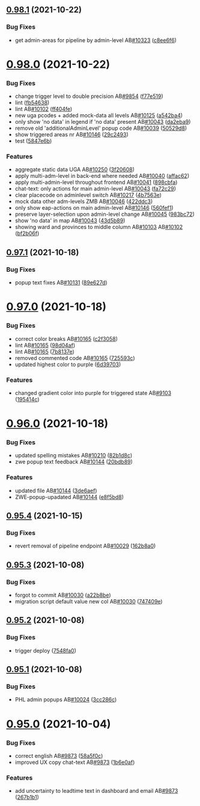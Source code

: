 ## [0.98.1](https://github.com/rodekruis/IBF-system/compare/v0.98.0...v0.98.1) (2021-10-22)


### Bug Fixes

* get admin-areas for pipeline by admin-level AB[#10323](https://github.com/rodekruis/IBF-system/issues/10323) ([c8ee6f6](https://github.com/rodekruis/IBF-system/commit/c8ee6f69ee9ac70aa18da27e88910aa7b629624b))



# [0.98.0](https://github.com/rodekruis/IBF-system/compare/v0.97.1...v0.98.0) (2021-10-22)


### Bug Fixes

* change trigger level to double precision AB[#9854](https://github.com/rodekruis/IBF-system/issues/9854) ([f77e519](https://github.com/rodekruis/IBF-system/commit/f77e5196c58a632b77753ff9e6d04c3198bc5c8b))
* lint ([fb54638](https://github.com/rodekruis/IBF-system/commit/fb54638feac45f7d8fe218576bfb34a85ec75a21))
* lint AB[#10102](https://github.com/rodekruis/IBF-system/issues/10102) ([ff404fe](https://github.com/rodekruis/IBF-system/commit/ff404fe61c8c73310e1a4686ac16016089863569))
* new uga pcodes + added mock-data all levels AB[#10125](https://github.com/rodekruis/IBF-system/issues/10125) ([a542ba4](https://github.com/rodekruis/IBF-system/commit/a542ba4c4793488274b240d87cf71459a2c5474c))
* only show 'no data' in legend if 'no data' present AB[#10043](https://github.com/rodekruis/IBF-system/issues/10043) ([da2eba9](https://github.com/rodekruis/IBF-system/commit/da2eba9fbf8f7234fead2ca8b96291802b9283fb))
* remove old 'additionalAdminLevel' popup code AB[#10039](https://github.com/rodekruis/IBF-system/issues/10039) ([50529d8](https://github.com/rodekruis/IBF-system/commit/50529d86577ea17a5e3b6b7ef4a48854826e5808))
* show triggered areas nr AB[#10146](https://github.com/rodekruis/IBF-system/issues/10146) ([29c2493](https://github.com/rodekruis/IBF-system/commit/29c24933655935120c1764223e62ed7089e135bf))
* test ([5847e6b](https://github.com/rodekruis/IBF-system/commit/5847e6b7f6830a893ceae6df5dd6362b3a119c78))


### Features

* aggregate static data UGA AB[#10250](https://github.com/rodekruis/IBF-system/issues/10250) ([3f20608](https://github.com/rodekruis/IBF-system/commit/3f20608bbd4c3451f1ae3b03c53bdbac335bac80))
* apply multi-adm-level in back-end where needed AB[#10040](https://github.com/rodekruis/IBF-system/issues/10040) ([affac62](https://github.com/rodekruis/IBF-system/commit/affac62a89b539e263a82abe956e2d1fe4068fdb))
* apply multi-admin-level throughout frontend AB[#10041](https://github.com/rodekruis/IBF-system/issues/10041) ([898cbfa](https://github.com/rodekruis/IBF-system/commit/898cbfaf6b588a8b7573bbbe5dfad41a8eb8f184))
* chat-text: only actions for main admin-level AB[#10043](https://github.com/rodekruis/IBF-system/issues/10043) ([fa72c29](https://github.com/rodekruis/IBF-system/commit/fa72c29f28b97c177bbd562d3fd228d59cd3583b))
* clear placecode on adminlevel switch AB[#10217](https://github.com/rodekruis/IBF-system/issues/10217) ([4b7563e](https://github.com/rodekruis/IBF-system/commit/4b7563ea37588cd87841fb5f7d53baec68472238))
* mock data other adm-levels ZMB AB[#10046](https://github.com/rodekruis/IBF-system/issues/10046) ([422ddc3](https://github.com/rodekruis/IBF-system/commit/422ddc33b7112b4a199be94e5d14870ea1ca1bb4))
* only show eap-actions on main admin-level AB[#10146](https://github.com/rodekruis/IBF-system/issues/10146) ([560fef1](https://github.com/rodekruis/IBF-system/commit/560fef1822e07ed51a69648237955bda1abba179))
* preserve layer-selection upon admin-level change AB[#10045](https://github.com/rodekruis/IBF-system/issues/10045) ([983bc72](https://github.com/rodekruis/IBF-system/commit/983bc7237968957f9edfd06aa00671ccd3b3e713))
* show 'no data' in map AB[#10043](https://github.com/rodekruis/IBF-system/issues/10043) ([43d5b89](https://github.com/rodekruis/IBF-system/commit/43d5b893330b52192913aa55b3b315f27244539b))
* showing ward and provinces to middle column AB[#10103](https://github.com/rodekruis/IBF-system/issues/10103) AB[#10102](https://github.com/rodekruis/IBF-system/issues/10102) ([bf2b06f](https://github.com/rodekruis/IBF-system/commit/bf2b06fd098400aa4c966014c60bee5322c41223))



## [0.97.1](https://github.com/rodekruis/IBF-system/compare/v0.97.0...v0.97.1) (2021-10-18)


### Bug Fixes

* popup text fixes AB[#10131](https://github.com/rodekruis/IBF-system/issues/10131) ([89e627d](https://github.com/rodekruis/IBF-system/commit/89e627d80cbaff265234d93d3b67aa989da874f8))



# [0.97.0](https://github.com/rodekruis/IBF-system/compare/v0.96.0...v0.97.0) (2021-10-18)


### Bug Fixes

* correct color breaks AB[#10165](https://github.com/rodekruis/IBF-system/issues/10165) ([c2f3058](https://github.com/rodekruis/IBF-system/commit/c2f305865f80ef2c0025c613506766e49451f1fc))
* lint AB[#10165](https://github.com/rodekruis/IBF-system/issues/10165) ([98d04af](https://github.com/rodekruis/IBF-system/commit/98d04af9ec3f2df94815a1ff8210a46a811fc162))
* lint AB[#10165](https://github.com/rodekruis/IBF-system/issues/10165) ([7b8137e](https://github.com/rodekruis/IBF-system/commit/7b8137ebd2e84ba6a7d1ae4d655f06601c74f443))
* removed commented code AB[#10165](https://github.com/rodekruis/IBF-system/issues/10165) ([725593c](https://github.com/rodekruis/IBF-system/commit/725593c41141da989c5103faa7089df168a6a162))
* updated highest color to purple ([6d39703](https://github.com/rodekruis/IBF-system/commit/6d3970327ff48332e2910742d4736726fd9e409d))


### Features

* changed gradient color into purple for triggered state AB[#9103](https://github.com/rodekruis/IBF-system/issues/9103) ([195414c](https://github.com/rodekruis/IBF-system/commit/195414c714599abf06d021fcfae1b6b0f9d5bef1))



# [0.96.0](https://github.com/rodekruis/IBF-system/compare/v0.95.4...v0.96.0) (2021-10-18)


### Bug Fixes

* updated spelling mistakes AB[#10210](https://github.com/rodekruis/IBF-system/issues/10210) ([82b1d8c](https://github.com/rodekruis/IBF-system/commit/82b1d8c78c22b564e2fb03764465cfd93f347a5e))
* zwe popup text feedback AB[#10144](https://github.com/rodekruis/IBF-system/issues/10144) ([20bdb89](https://github.com/rodekruis/IBF-system/commit/20bdb897e46f1641283650a4cb4bb6b3bab8272f))


### Features

* updated file AB[#10144](https://github.com/rodekruis/IBF-system/issues/10144) ([3de6aef](https://github.com/rodekruis/IBF-system/commit/3de6aef3cf4cc0fb8313ae77861f194c114d5fe7))
* ZWE-popup-upadated AB[#10144](https://github.com/rodekruis/IBF-system/issues/10144) ([e8f5bd8](https://github.com/rodekruis/IBF-system/commit/e8f5bd810742ad2d4a5b2d66a6fa25acfe38038d))



## [0.95.4](https://github.com/rodekruis/IBF-system/compare/v0.95.3...v0.95.4) (2021-10-15)


### Bug Fixes

* revert removal of pipeline endpoint AB[#10029](https://github.com/rodekruis/IBF-system/issues/10029) ([162b8a0](https://github.com/rodekruis/IBF-system/commit/162b8a03db5340483da4947f84deb9b4adc43d99))



## [0.95.3](https://github.com/rodekruis/IBF-system/compare/v0.95.2...v0.95.3) (2021-10-08)


### Bug Fixes

* forgot to commit AB[#10030](https://github.com/rodekruis/IBF-system/issues/10030) ([a22b8be](https://github.com/rodekruis/IBF-system/commit/a22b8be7120a697ce1d59fa301fd2f09b966e8c2))
* migration script default value new col AB[#10030](https://github.com/rodekruis/IBF-system/issues/10030) ([747409e](https://github.com/rodekruis/IBF-system/commit/747409e9b782d7301a5a3da0c5a71cbbe726a8a8))



## [0.95.2](https://github.com/rodekruis/IBF-system/compare/v0.95.1...v0.95.2) (2021-10-08)


### Bug Fixes

* trigger deploy ([7548fa0](https://github.com/rodekruis/IBF-system/commit/7548fa0aae98bf989091c19f21898b38bbe5b227))



## [0.95.1](https://github.com/rodekruis/IBF-system/compare/v0.95.0...v0.95.1) (2021-10-08)


### Bug Fixes

* PHL admin popups AB[#10024](https://github.com/rodekruis/IBF-system/issues/10024) ([3cc286c](https://github.com/rodekruis/IBF-system/commit/3cc286c99fd7804f5dc79f7ca0d8acd35ccf60ed))



# [0.95.0](https://github.com/rodekruis/IBF-system/compare/v0.94.0...v0.95.0) (2021-10-04)


### Bug Fixes

* correct english AB[#9873](https://github.com/rodekruis/IBF-system/issues/9873) ([58a5f0c](https://github.com/rodekruis/IBF-system/commit/58a5f0ce673864cfb45e2a11c1ee218928f52d75))
* improved UX copy chat-text AB[#9873](https://github.com/rodekruis/IBF-system/issues/9873) ([1b6e0af](https://github.com/rodekruis/IBF-system/commit/1b6e0af0cbf47da7b78173f3079e210194cd27cf))


### Features

* add uncertainty to leadtime text in dashboard and email AB[#9873](https://github.com/rodekruis/IBF-system/issues/9873) ([267b1b1](https://github.com/rodekruis/IBF-system/commit/267b1b18dbf8ff319d379f835d60942bb205bae4))



